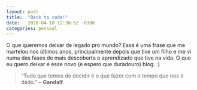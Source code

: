 ```yaml
---
layout: post
title:  "Back to code!"
date:   2020-04-10 12:38:52 -0300
categories: pessoal
---
```

O que queremos deixar de legado pro mundo? Essa é uma frase que me martelou nos últimos anos, principalmente depois que tive um filho e me vi numa das fases de mais descoberta e aprendizado que tive na vida. O que eu quero deixar é esse novo (e espero que duradouro) blog. :)
<!--more-->
> “Tudo que temos de decidir é o que fazer com o tempo que nos é dado.”  – __Gandalf__


